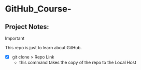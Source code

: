# GitHub_Course-

## Project Notes:


> [!IMPORTANT]
> This repo is just to learn about GitHub.



- [x] git clone > Repo Link
  - this command takes the copy of the repo to the Local Host 

